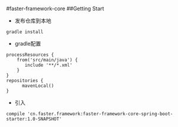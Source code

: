 #faster-framework-core
##Getting Start

- 发布仓库到本地

```
gradle install
```

- gradle配置

```
processResources {
    from('src/main/java') {
       include '**/*.xml'
    }
}
repositories {
      mavenLocal()
}
```

- 引入

```
compile 'cn.faster.framework:faster-framework-core-spring-boot-starter:1.0-SNAPSHOT'
```
